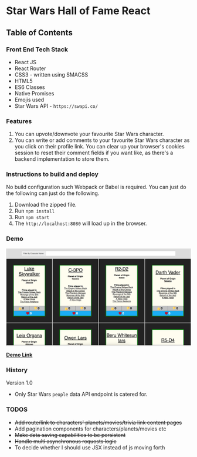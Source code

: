 # Star Wars Hall of Fame React

## Table of Contents

### Front End Tech Stack
- React JS
- React Router
- CSS3 - written using SMACSS 
- HTML5
- ES6 Classes
- Native Promises
- Emojis used
- Star Wars API - `https://swapi.co/`

### Features
1. You can upvote/downvote your favourite Star Wars character.
2. You can write or add comments to your favourite Star Wars character as you click on their profile link.  You can clear up your browser's cookies session to reset their comment fields if you want like, as there's a backend implementation to store them.

### Instructions to build and deploy

No build configuration such Webpack or Babel is required.  You can just do the following
can just do the following.

1. Download the zipped file.
2. Run `npm install`
3. Run `npm start`
4. The `http://localhost:8080` will load up in the browser.

### Demo

[logo]: /public/Star_Wars_Hall_of_Fame_App_version1.png
![alt text][logo]

**[Demo Link](https://star-wars-hall-of-fame-react.herokuapp.com/)**

### History
Version 1.0
* Only Star Wars `people` data API endpoint is catered for.

### TODOS
- ~~Add route/link to characters' planets/movies/trivia link content pages~~
- Add pagination components for characters/planets/movies etc
- ~~Make data saving capabilities to be persistent~~
- ~~Handle multi asynchronous requests logic~~ 
- To decide whether I should use JSX instead of js moving forth
